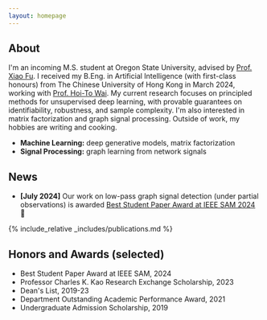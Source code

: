```yaml
---
layout: homepage
---
```


## About

I'm an incoming M.S. student at Oregon State University, advised by [Prof. Xiao Fu](https://web.engr.oregonstate.edu/~fuxia). I received my B.Eng. in Artificial Intelligence (with first-class honours) from The Chinese University of Hong Kong in March 2024, working with [Prof. Hoi-To Wai](https://www1.se.cuhk.edu.hk/~htwai). My current research focuses on principled methods for unsupervised deep learning, with provable guarantees on identifiability, robustness, and sample complexity. I'm also interested in matrix factorization and graph signal processing. Outside of work, my hobbies are writing and cooking.

- **Machine Learning:** deep generative models, matrix factorization
- **Signal Processing:** graph learning from network signals

## News

- **[July 2024]** Our work on low-pass graph signal detection (under partial observations) is awarded [Best Student Paper Award at IEEE SAM 2024](https://bit.ly/sam24bspa) :confetti_ball:

{% include_relative _includes/publications.md %}

## Honors and Awards (selected)

- Best Student Paper Award at IEEE SAM, 2024
- Professor Charles K. Kao Research Exchange Scholarship, 2023
- Dean's List, 2019-23
- Department Outstanding Academic Performance Award, 2021
- Undergraduate Admission Scholarship, 2019

<!-- {% include_relative _includes/services.md %} -->
